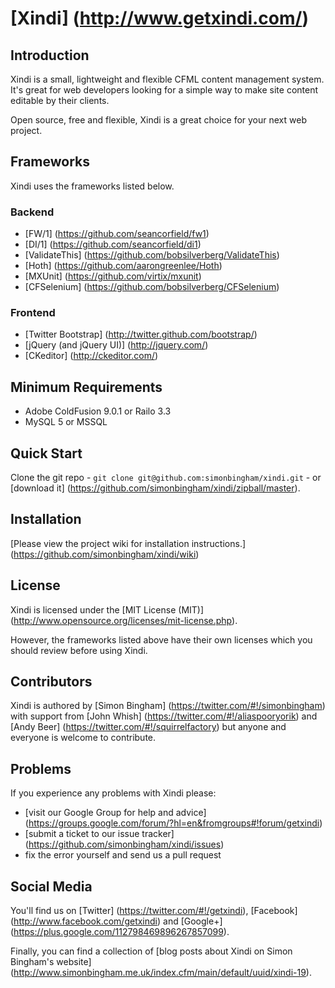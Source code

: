 # [Xindi] (http://www.getxindi.com/)

## Introduction

Xindi is a small, lightweight and flexible CFML content management system. It's great for web developers looking for a simple way to make site content editable by their clients.

Open source, free and flexible, Xindi is a great choice for your next web project.

## Frameworks

Xindi uses the frameworks listed below.

### Backend

* [FW/1] (https://github.com/seancorfield/fw1)
* [DI/1] (https://github.com/seancorfield/di1)
* [ValidateThis] (https://github.com/bobsilverberg/ValidateThis)
* [Hoth] (https://github.com/aarongreenlee/Hoth)
* [MXUnit] (https://github.com/virtix/mxunit)
* [CFSelenium] (https://github.com/bobsilverberg/CFSelenium)

### Frontend

* [Twitter Bootstrap] (http://twitter.github.com/bootstrap/)
* [jQuery (and jQuery UI)] (http://jquery.com/)
* [CKeditor] (http://ckeditor.com/)

## Minimum Requirements

* Adobe ColdFusion 9.0.1 or Railo 3.3
* MySQL 5 or MSSQL

## Quick Start

Clone the git repo - `git clone git@github.com:simonbingham/xindi.git` - or [download it] (https://github.com/simonbingham/xindi/zipball/master).

## Installation

[Please view the project wiki for installation instructions.] (https://github.com/simonbingham/xindi/wiki)

## License

Xindi is licensed under the [MIT License (MIT)] (http://www.opensource.org/licenses/mit-license.php). 

However, the frameworks listed above have their own licenses which you should review before using Xindi.

## Contributors

Xindi is authored by [Simon Bingham] (https://twitter.com/#!/simonbingham) with support from [John Whish] (https://twitter.com/#!/aliaspooryorik) and [Andy Beer] (https://twitter.com/#!/squirrelfactory) but anyone and everyone is welcome to contribute. 

## Problems

If you experience any problems with Xindi please:

* [visit our Google Group for help and advice] (https://groups.google.com/forum/?hl=en&fromgroups#!forum/getxindi)
* [submit a ticket to our issue tracker] (https://github.com/simonbingham/xindi/issues)
* fix the error yourself and send us a pull request

## Social Media

You'll find us on [Twitter] (https://twitter.com/#!/getxindi), [Facebook] (http://www.facebook.com/getxindi) and [Google+] (https://plus.google.com/112798469896267857099).

Finally, you can find a collection of [blog posts about Xindi on Simon Bingham's website] (http://www.simonbingham.me.uk/index.cfm/main/default/uuid/xindi-19).